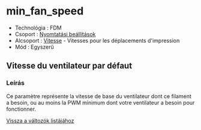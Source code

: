 # min\_fan\_speed

* Technológia : FDM
* Csoport : [Nyomtatási beállítások](../../../konfig/print_settings)
* Alcsoport : [Vitesse](../../beallitasok/print_settings.md#vitesse) - Vitesses pour les déplacements d'impression
* Mód : Egyszerű

## Vitesse du ventilateur par défaut

### Leírás

Ce paramètre représente la vitesse de base du ventilateur dont ce filament a besoin, ou au moins la PWM minimum dont votre ventilateur a besoin pour fonctionner.

[Vissza a változók listájához](../../variable_list)

